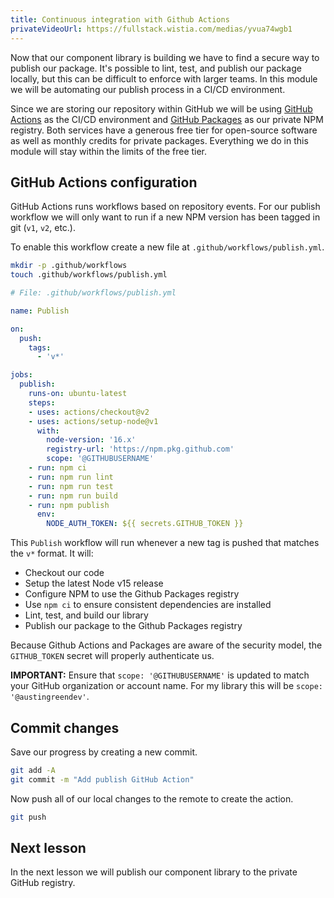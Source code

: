```yaml
---
title: Continuous integration with Github Actions
privateVideoUrl: https://fullstack.wistia.com/medias/yvua74wgb1
---
```


Now that our component library is building we have to find a secure way to publish our package. It's possible to lint, test, and publish our package locally, but this can be difficult to enforce with larger teams. In this module we will be automating our publish process in a CI/CD environment.

Since we are storing our repository within GitHub we will be using [GitHub Actions](https://github.com/features/actions) as the CI/CD environment and [GitHub Packages](https://github.com/features/packages) as our private NPM registry. Both services have a generous free tier for open-source software as well as monthly credits for private packages. Everything we do in this module will stay within the limits of the free tier.

## GitHub Actions configuration

GitHub Actions runs workflows based on repository events. For our publish workflow we will only want to run if a new NPM version has been tagged in git (`v1`, `v2`, etc.).

To enable this workflow create a new file at `.github/workflows/publish.yml`.

```bash
mkdir -p .github/workflows
touch .github/workflows/publish.yml
```

```yml
# File: .github/workflows/publish.yml

name: Publish

on:
  push:
    tags:
      - 'v*'

jobs:
  publish:
    runs-on: ubuntu-latest
    steps:
    - uses: actions/checkout@v2
    - uses: actions/setup-node@v1
      with:
        node-version: '16.x'
        registry-url: 'https://npm.pkg.github.com'
        scope: '@GITHUBUSERNAME'
    - run: npm ci
    - run: npm run lint
    - run: npm run test
    - run: npm run build
    - run: npm publish
      env:
        NODE_AUTH_TOKEN: ${{ secrets.GITHUB_TOKEN }}
```

This `Publish` workflow will run whenever a new tag is pushed that matches the `v*` format. It will:

- Checkout our code
- Setup the latest Node v15 release
- Configure NPM to use the Github Packages registry
- Use `npm ci` to ensure consistent dependencies are installed
- Lint, test, and build our library
- Publish our package to the Github Packages registry

Because Github Actions and Packages are aware of the security model, the `GITHUB_TOKEN` secret will properly authenticate us.

**IMPORTANT:** Ensure that `scope: '@GITHUBUSERNAME'` is updated to match your GitHub organization or account name. For my library this will be `scope: '@austingreendev'`.

## Commit changes

Save our progress by creating a new commit.

```bash
git add -A
git commit -m "Add publish GitHub Action"
```

Now push all of our local changes to the remote to create the action.

```bash
git push
```

## Next lesson

In the next lesson we will publish our component library to the private GitHub registry.
